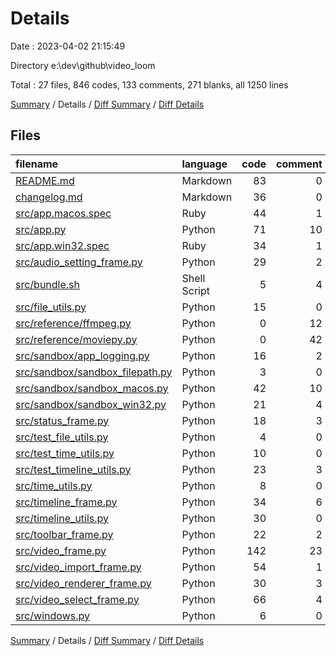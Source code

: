 # Details

Date : 2023-04-02 21:15:49

Directory e:\\dev\\github\\video_loom

Total : 27 files,  846 codes, 133 comments, 271 blanks, all 1250 lines

[Summary](results.md) / Details / [Diff Summary](diff.md) / [Diff Details](diff-details.md)

## Files
| filename | language | code | comment | blank | total |
| :--- | :--- | ---: | ---: | ---: | ---: |
| [README.md](/README.md) | Markdown | 83 | 0 | 36 | 119 |
| [changelog.md](/changelog.md) | Markdown | 36 | 0 | 25 | 61 |
| [src/app.macos.spec](/src/app.macos.spec) | Ruby | 44 | 1 | 6 | 51 |
| [src/app.py](/src/app.py) | Python | 71 | 10 | 14 | 95 |
| [src/app.win32.spec](/src/app.win32.spec) | Ruby | 34 | 1 | 6 | 41 |
| [src/audio_setting_frame.py](/src/audio_setting_frame.py) | Python | 29 | 2 | 8 | 39 |
| [src/bundle.sh](/src/bundle.sh) | Shell Script | 5 | 4 | 4 | 13 |
| [src/file_utils.py](/src/file_utils.py) | Python | 15 | 0 | 5 | 20 |
| [src/reference/ffmpeg.py](/src/reference/ffmpeg.py) | Python | 0 | 12 | 1 | 13 |
| [src/reference/moviepy.py](/src/reference/moviepy.py) | Python | 0 | 42 | 2 | 44 |
| [src/sandbox/app_logging.py](/src/sandbox/app_logging.py) | Python | 16 | 2 | 7 | 25 |
| [src/sandbox/sandbox_filepath.py](/src/sandbox/sandbox_filepath.py) | Python | 3 | 0 | 2 | 5 |
| [src/sandbox/sandbox_macos.py](/src/sandbox/sandbox_macos.py) | Python | 42 | 10 | 13 | 65 |
| [src/sandbox/sandbox_win32.py](/src/sandbox/sandbox_win32.py) | Python | 21 | 4 | 7 | 32 |
| [src/status_frame.py](/src/status_frame.py) | Python | 18 | 3 | 9 | 30 |
| [src/test_file_utils.py](/src/test_file_utils.py) | Python | 4 | 0 | 3 | 7 |
| [src/test_time_utils.py](/src/test_time_utils.py) | Python | 10 | 0 | 5 | 15 |
| [src/test_timeline_utils.py](/src/test_timeline_utils.py) | Python | 23 | 3 | 8 | 34 |
| [src/time_utils.py](/src/time_utils.py) | Python | 8 | 0 | 5 | 13 |
| [src/timeline_frame.py](/src/timeline_frame.py) | Python | 34 | 6 | 11 | 51 |
| [src/timeline_utils.py](/src/timeline_utils.py) | Python | 30 | 0 | 10 | 40 |
| [src/toolbar_frame.py](/src/toolbar_frame.py) | Python | 22 | 2 | 9 | 33 |
| [src/video_frame.py](/src/video_frame.py) | Python | 142 | 23 | 37 | 202 |
| [src/video_import_frame.py](/src/video_import_frame.py) | Python | 54 | 1 | 12 | 67 |
| [src/video_renderer_frame.py](/src/video_renderer_frame.py) | Python | 30 | 3 | 7 | 40 |
| [src/video_select_frame.py](/src/video_select_frame.py) | Python | 66 | 4 | 18 | 88 |
| [src/windows.py](/src/windows.py) | Python | 6 | 0 | 1 | 7 |

[Summary](results.md) / Details / [Diff Summary](diff.md) / [Diff Details](diff-details.md)